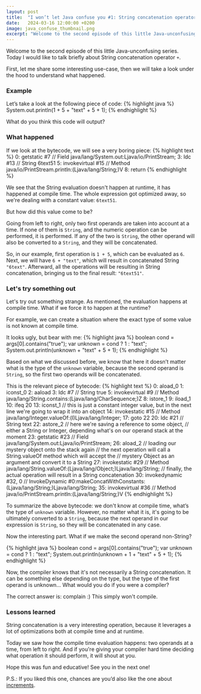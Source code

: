```yaml
---
layout: post
title:  "I won’t let Java confuse you #1: String concatenation operator +"
date:   2024-03-16 12:00:00 +0200
image: java_confuse_thumbnail.png
excerpt: "Welcome to the second episode of this little Java-unconfusing series. Today I would like to talk briefly about String concatenation operator +..."
---
```

Welcome to the second episode of this little Java-unconfusing series. 
Today I would like to talk briefly about String concatenation operator `+`.

First, let me share some interesting use-case, then we will take a look under the hood to understand what happened.

### Example
Let’s take a look at the following piece of code:
{% highlight java %}
System.out.println(1 + 5 + "text" + 5 + 1);
{% endhighlight %}

What do you think this code will output?

### What happened
If we look at the bytecode, we will see a very boring piece:
{% highlight text %}
0: getstatic     #7    // Field java/lang/System.out:Ljava/io/PrintStream;
3: ldc           #13   // String 6text51
5: invokevirtual #15   // Method java/io/PrintStream.println:(Ljava/lang/String;)V
8: return
{% endhighlight %}

We see that the String evaluation doesn't happen at runtime, 
it has happened at compile time. The whole expression got optimized away, 
so we're dealing with a constant value: `6text51`.

But how did this value come to be?

Going from left to right, only two first operands are taken into account at a time. 
If none of them is `String`, and the numeric operation can be performed, it is performed. 
If any of the two is `String`, the other operand will also be converted to a `String`, and they will be concatenated.

So, in our example, first operation is `1 + 5`, which can be evaluated as `6`. 
Next, we will have `6 + "text"`, which will result in concatenated String `"6text"`. 
Afterward, all the operations will be resulting in String concatenation, 
bringing us to the final result: `"6text51"`.

### Let's try something out
Let's try out something strange. As mentioned, the evaluation happens at compile time. 
What if we force it to happen at the runtime?

For example, we can create a situation where the exact type of some value is not known at compile time.

It looks ugly, but bear with me:
{% highlight java %}
boolean cond = args[0].contains("true");
var unknown = cond ? 1 : "text";
System.out.println(unknown + "text" + 5 + 1);
{% endhighlight %}

Based on what we discussed before, we know that here it doesn’t matter 
what is the type of the `unknown` variable, because the second operand is `String`, 
so the first two operands will be concatenated.

This is the relevant piece of bytecode:
{% highlight text %}
0: aload_0
1: iconst_0
2: aaload
3: ldc           #7       // String true
5: invokevirtual #9       // Method java/lang/String.contains:(Ljava/lang/CharSequence;)Z
8: istore_1
9: iload_1
10: ifeq          20
13: iconst_1              // this is just a constant integer value, but in the next line we're going to wrap it into an object
14: invokestatic  #15     // Method java/lang/Integer.valueOf:(I)Ljava/lang/Integer;
17: goto          22
20: ldc           #21     // String text
22: astore_2              // here we're saving a reference to some object,
// either a String or Integer, depending what's on our operand stack at the moment
23: getstatic     #23     // Field java/lang/System.out:Ljava/io/PrintStream;
26: aload_2               // loading our mystery object onto the stack again
// the next operation will call a String.valueOf method which will accept the
// mystery Object as an argument and convert it to a String
27: invokestatic  #29     // Method java/lang/String.valueOf:(Ljava/lang/Object;)Ljava/lang/String;
// finally, the actual operation will result in a String concatenation
30: invokedynamic #32,  0 // InvokeDynamic #0:makeConcatWithConstants:(Ljava/lang/String;)Ljava/lang/String;
35: invokevirtual #36     // Method java/io/PrintStream.println:(Ljava/lang/String;)V
{% endhighlight %}

To summarize the above bytecode: we don't know at compile time, 
what’s the type of `unknown` variable. However, no matter what it is, 
it's going to be ultimately converted to a `String`, because the next operand in our expression 
is `String`, so they will be concatenated in any case.

Now the interesting part. What if we make the second operand non-String?

{% highlight java %}
boolean cond = args[0].contains("true");
var unknown = cond ? 1 : "text";
System.out.println(unknown + 1 + "text" + 5 + 1);
{% endhighlight %}

Now, the compiler knows that it's not necessarily a String concatenation. 
It can be something else depending on the type, but the type of the first operand is unknown... 
What would you do if you were a compiler?

The correct answer is: complain :) This simply won't compile.

### Lessons learned
String concatenation is a very interesting operation, because 
it leverages a lot of optimizations both at compile time and at runtime.

Today we saw how the compile time evaluation happens: two operands at a time, 
from left to right. And if you're giving your compiler hard time deciding what operation 
it should perform, it will shout at you.

Hope this was fun and educative! See you in the next one!

P.S.: If you liked this one, chances are you’d also like the one about [increments][previous-article].

[previous-article]: https://medium.com/@nataliiadziubenko/i-wont-let-java-confuse-you-0-increment-bcb91533ce32